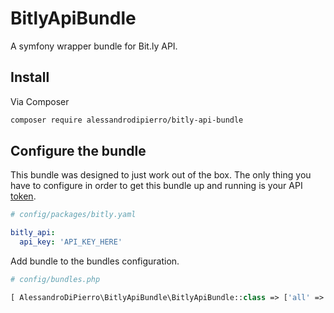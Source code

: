 # BitlyApiBundle

A symfony wrapper bundle for Bit.ly API.

 ## Install
 
 Via Composer
 
 ``` bash
 composer require alessandrodipierro/bitly-api-bundle
 ```
 
  ## Configure the bundle
  
  This bundle was designed to just work out of the box. The only thing you have to configure in order to get this bundle up and running is your API [token](https://dev.bitly.com/v4/#section/Authentication).
  
  ```yaml
  # config/packages/bitly.yaml

  bitly_api:
    api_key: 'API_KEY_HERE'
  ```
Add bundle to the bundles configuration.
  ```php
  # config/bundles.php

[ AlessandroDiPierro\BitlyApiBundle\BitlyApiBundle::class => ['all' => true]]
  ```
